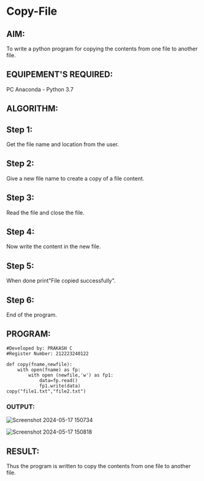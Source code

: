 # Copy-File
## AIM:
To write a python program for copying the contents from one file to another file.
## EQUIPEMENT'S REQUIRED: 
PC
Anaconda - Python 3.7
## ALGORITHM: 
## Step 1:
Get the file name and location from the user.

## Step 2:
Give a new file name to create a copy of a file content.

## Step 3:
Read the file and close the file.

## Step 4:
Now write the content in the new file.

## Step 5:
When done print"File copied successfully".

## Step 6:
End of the program.

## PROGRAM:
```
#Developed by: PRAKASH C
#Register Number: 212223240122

def copy(fname,newfile):
    with open(fname) as fp:
        with open (newfile,'w') as fp1:
            data=fp.read()
            fp1.write(data)
copy("file1.txt","file2.txt")
```

### OUTPUT:

![Screenshot 2024-05-17 150734](https://github.com/Prakash-Chandran/Copy-File/assets/147120899/276d878d-b7ec-4be2-88d3-10d41e8ddcc7)

![Screenshot 2024-05-17 150818](https://github.com/Prakash-Chandran/Copy-File/assets/147120899/94e91015-22f0-4dde-bb1d-ed8b11f15299)

## RESULT:
Thus the program is written to copy the contents from one file to another file.
